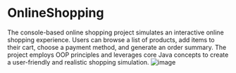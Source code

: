 # OnlineShopping
The console-based online shopping project simulates an interactive online shopping experience. Users can browse a list of products, add items to their cart, choose a payment method, and generate an order summary. The project employs OOP principles and leverages core Java concepts to create a user-friendly and realistic shopping simulation.
![image](https://github.com/nikitaa0-0/OnlineShopping/assets/82954907/0c171363-17ab-434d-8819-0548204b823a)
